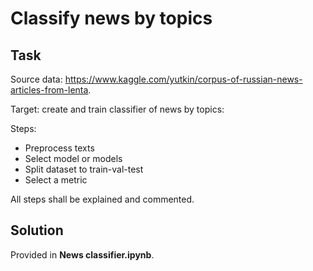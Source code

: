 # Classify news by topics

## Task

Source data: https://www.kaggle.com/yutkin/corpus-of-russian-news-articles-from-lenta. 

Target: create and train classifier of news by topics:

Steps:
- Preprocess texts
- Select model or models
- Split dataset to train-val-test 
- Select a metric

All steps shall be explained and commented.

## Solution

Provided in **News classifier.ipynb**.




